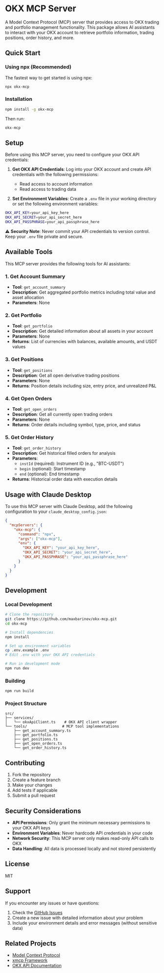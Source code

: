 # OKX MCP Server

A Model Context Protocol (MCP) server that provides access to OKX trading and portfolio management functionality. This package allows AI assistants to interact with your OKX account to retrieve portfolio information, trading positions, order history, and more.

## Quick Start

### Using npx (Recommended)

The fastest way to get started is using npx:

```bash
npx okx-mcp
```

### Installation

```bash
npm install -g okx-mcp
```

Then run:

```bash
okx-mcp
```

## Setup

Before using this MCP server, you need to configure your OKX API credentials:

1. **Get OKX API Credentials**: Log into your OKX account and create API credentials with the following permissions:
   - Read access to account information
   - Read access to trading data

2. **Set Environment Variables**: Create a `.env` file in your working directory or set the following environment variables:

```bash
OKX_API_KEY=your_api_key_here
OKX_API_SECRET=your_api_secret_here
OKX_API_PASSPHRASE=your_api_passphrase_here
```

⚠️ **Security Note**: Never commit your API credentials to version control. Keep your `.env` file private and secure.

## Available Tools

This MCP server provides the following tools for AI assistants:

### 1. Get Account Summary
- **Tool**: `get_account_summary`
- **Description**: Get aggregated portfolio metrics including total value and asset allocation
- **Parameters**: None

### 2. Get Portfolio
- **Tool**: `get_portfolio`
- **Description**: Get detailed information about all assets in your account
- **Parameters**: None
- **Returns**: List of currencies with balances, available amounts, and USDT values

### 3. Get Positions
- **Tool**: `get_positions`
- **Description**: Get all open derivative trading positions
- **Parameters**: None
- **Returns**: Position details including size, entry price, and unrealized P&L

### 4. Get Open Orders
- **Tool**: `get_open_orders`
- **Description**: Get all currently open trading orders
- **Parameters**: None
- **Returns**: Order details including symbol, type, price, and status

### 5. Get Order History
- **Tool**: `get_order_history`
- **Description**: Get historical filled orders for analysis
- **Parameters**:
  - `instId` (required): Instrument ID (e.g., "BTC-USDT")
  - `begin` (optional): Start timestamp
  - `end` (optional): End timestamp
- **Returns**: Historical order data with execution details

## Usage with Claude Desktop

To use this MCP server with Claude Desktop, add the following configuration to your `claude_desktop_config.json`:

```json
{
  "mcpServers": {
    "okx-mcp": {
      "command": "npx",
      "args": ["okx-mcp"],
      "env": {
        "OKX_API_KEY": "your_api_key_here",
        "OKX_API_SECRET": "your_api_secret_here",
        "OKX_API_PASSPHRASE": "your_api_passphrase_here"
      }
    }
  }
}
```

## Development

### Local Development

```bash
# Clone the repository
git clone https://github.com/maxbarinov/okx-mcp.git
cd okx-mcp

# Install dependencies
npm install

# Set up environment variables
cp .env.example .env
# Edit .env with your OKX API credentials

# Run in development mode
npm run dev
```

### Building

```bash
npm run build
```

### Project Structure

```
src/
├── services/
│   └── okxApiClient.ts    # OKX API client wrapper
└── tools/                # MCP tool implementations
    ├── get_account_summary.ts
    ├── get_portfolio.ts
    ├── get_positions.ts
    ├── get_open_orders.ts
    └── get_order_history.ts
```

## Contributing

1. Fork the repository
2. Create a feature branch
3. Make your changes
4. Add tests if applicable
5. Submit a pull request

## Security Considerations

- **API Permissions**: Only grant the minimum necessary permissions to your OKX API keys
- **Environment Variables**: Never hardcode API credentials in your code
- **Network Security**: This MCP server only makes read-only API calls to OKX
- **Data Handling**: All data is processed locally and not stored persistently

## License

MIT

## Support

If you encounter any issues or have questions:

1. Check the [GitHub Issues](https://github.com/maxbarinov/okx-mcp/issues)
2. Create a new issue with detailed information about your problem
3. Include your environment details and error messages (without sensitive data)

## Related Projects

- [Model Context Protocol](https://modelcontextprotocol.io/)
- [xmcp Framework](https://xmcp.dev/)
- [OKX API Documentation](https://www.okx.com/docs-v5/en/)
